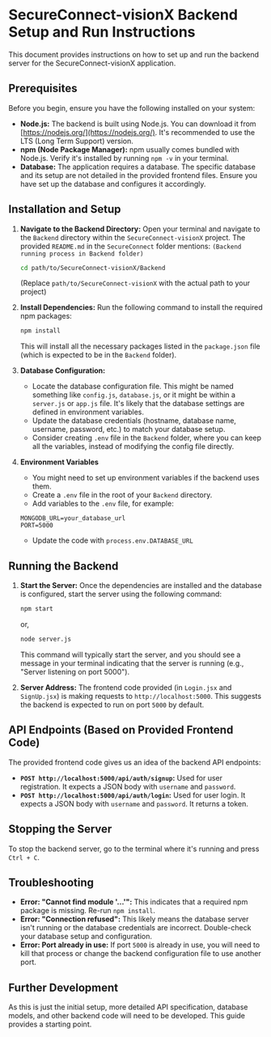 # SecureConnect-visionX Backend Setup and Run Instructions

This document provides instructions on how to set up and run the backend server for the SecureConnect-visionX application.

## Prerequisites

Before you begin, ensure you have the following installed on your system:

*   **Node.js:**  The backend is built using Node.js. You can download it from [https://nodejs.org/](https://nodejs.org/).  It's recommended to use the LTS (Long Term Support) version.
*   **npm (Node Package Manager):** npm usually comes bundled with Node.js. Verify it's installed by running `npm -v` in your terminal.
* **Database:** The application requires a database. The specific database and its setup are not detailed in the provided frontend files. Ensure you have set up the database and configures it accordingly.

## Installation and Setup

1.  **Navigate to the Backend Directory:**
    Open your terminal and navigate to the `Backend` directory within the `SecureConnect-visionX` project.  The provided `README.md` in the `SecureConnect` folder mentions:  `(Backend running process in Backend folder)`
    ```bash
    cd path/to/SecureConnect-visionX/Backend 
    ```
    (Replace `path/to/SecureConnect-visionX` with the actual path to your project)

2.  **Install Dependencies:**
    Run the following command to install the required npm packages:
    ```bash
    npm install
    ```
    This will install all the necessary packages listed in the `package.json` file (which is expected to be in the `Backend` folder).

3.  **Database Configuration:**
    *   Locate the database configuration file. This might be named something like `config.js`, `database.js`, or it might be within a `server.js` or `app.js` file. It's likely that the database settings are defined in environment variables.
    *   Update the database credentials (hostname, database name, username, password, etc.) to match your database setup.
    * Consider creating `.env` file in the `Backend` folder, where you can keep all the variables, instead of modifying the config file directly.

4. **Environment Variables**
   * You might need to set up environment variables if the backend uses them.
   * Create a `.env` file in the root of your `Backend` directory.
   * Add variables to the `.env` file, for example:

    ```
    MONGODB_URL=your_database_url
    PORT=5000
    ```
   * Update the code with `process.env.DATABASE_URL`

## Running the Backend

1.  **Start the Server:**
    Once the dependencies are installed and the database is configured, start the server using the following command:
    ```bash
    npm start
    ```
    or, 
     ```bash
    node server.js
    ```
    This command will typically start the server, and you should see a message in your terminal indicating that the server is running (e.g., "Server listening on port 5000").

2.  **Server Address:**
    The frontend code provided (in `Login.jsx` and `SignUp.jsx`) is making requests to `http://localhost:5000`. This suggests the backend is expected to run on port `5000` by default.

## API Endpoints (Based on Provided Frontend Code)

The provided frontend code gives us an idea of the backend API endpoints:

*   **`POST http://localhost:5000/api/auth/signup`:**  Used for user registration. It expects a JSON body with `username` and `password`.
*   **`POST http://localhost:5000/api/auth/login`:** Used for user login. It expects a JSON body with `username` and `password`. It returns a token.

## Stopping the Server

To stop the backend server, go to the terminal where it's running and press `Ctrl + C`.

## Troubleshooting

*   **Error: "Cannot find module '...'":** This indicates that a required npm package is missing. Re-run `npm install`.
*   **Error: "Connection refused":** This likely means the database server isn't running or the database credentials are incorrect. Double-check your database setup and configuration.
*   **Error: Port already in use:** If port `5000` is already in use, you will need to kill that process or change the backend configuration file to use another port.

## Further Development

As this is just the initial setup, more detailed API specification, database models, and other backend code will need to be developed. This guide provides a starting point.
